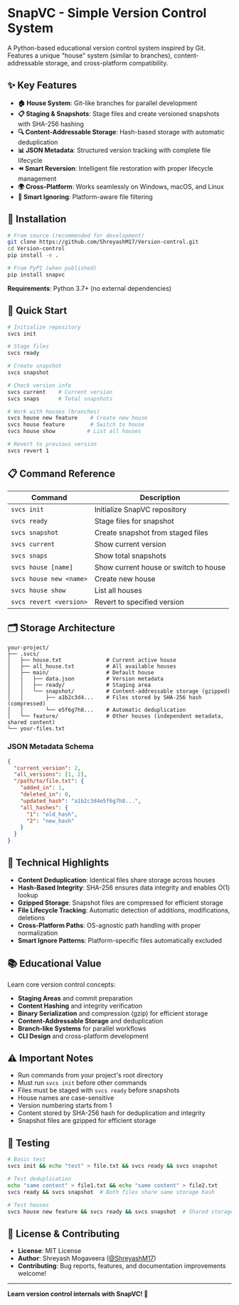 # SnapVC - Simple Version Control System

A Python-based educational version control system inspired by Git. Features a unique "house" system (similar to branches), content-addressable storage, and cross-platform compatibility.

## ✨ Key Features

- **🏠 House System**: Git-like branches for parallel development
- **📋 Staging & Snapshots**: Stage files and create versioned snapshots with SHA-256 hashing
- **🔍 Content-Addressable Storage**: Hash-based storage with automatic deduplication
- **📊 JSON Metadata**: Structured version tracking with complete file lifecycle
- **⏪ Smart Reversion**: Intelligent file restoration with proper lifecycle management
- **🌍 Cross-Platform**: Works seamlessly on Windows, macOS, and Linux
- **🚫 Smart Ignoring**: Platform-aware file filtering

## 🚀 Installation

```bash
# From source (recommended for development)
git clone https://github.com/ShreyashM17/Version-control.git
cd Version-control
pip install -e .

# From PyPI (when published)
pip install snapvc
```

**Requirements**: Python 3.7+ (no external dependencies)

## 📖 Quick Start

```bash
# Initialize repository
svcs init

# Stage files
svcs ready

# Create snapshot
svcs snapshot

# Check version info
svcs current    # Current version
svcs snaps      # Total snapshots

# Work with houses (branches)
svcs house new feature    # Create new house
svcs house feature        # Switch to house
svcs house show          # List all houses

# Revert to previous version
svcs revert 1
```

## 📋 Command Reference

| Command | Description |
|---------|-------------|
| `svcs init` | Initialize SnapVC repository |
| `svcs ready` | Stage files for snapshot |
| `svcs snapshot` | Create snapshot from staged files |
| `svcs current` | Show current version |
| `svcs snaps` | Show total snapshots |
| `svcs house [name]` | Show current house or switch to house |
| `svcs house new <name>` | Create new house |
| `svcs house show` | List all houses |
| `svcs revert <version>` | Revert to specified version |

## 🗂️ Storage Architecture

```
your-project/
├── .svcs/
│   ├── house.txt              # Current active house
│   ├── all_house.txt          # All available houses
│   ├── main/                  # Default house
│   │   ├── data.json          # Version metadata
│   │   ├── ready/             # Staging area
│   │   └── snapshot/          # Content-addressable storage (gzipped)
│   │       ├── a1b2c3d4...    # Files stored by SHA-256 hash (compressed)
│   │       └── e5f6g7h8...    # Automatic deduplication
│   └── feature/               # Other houses (independent metadata, shared content)
└── your-files.txt
```

### JSON Metadata Schema
```json
{
  "current_version": 2,
  "all_versions": [1, 2],
  "/path/to/file.txt": {
    "added_in": 1,
    "deleted_in": 0,
    "updated_hash": "a1b2c3d4e5f6g7h8...",
    "all_hashes": {
      "1": "old_hash",
      "2": "new_hash"
    }
  }
}
```

## 🔧 Technical Highlights

- **Content Deduplication**: Identical files share storage across houses
- **Hash-Based Integrity**: SHA-256 ensures data integrity and enables O(1) lookup
- **Gzipped Storage**: Snapshot files are compressed for efficient storage
- **File Lifecycle Tracking**: Automatic detection of additions, modifications, deletions
- **Cross-Platform Paths**: OS-agnostic path handling with proper normalization
- **Smart Ignore Patterns**: Platform-specific files automatically excluded

## 📚 Educational Value

Learn core version control concepts:
- **Staging Areas** and commit preparation
- **Content Hashing** and integrity verification  
- **Binary Serialization** and compression (gzip) for efficient storage
- **Content-Addressable Storage** and deduplication
- **Branch-like Systems** for parallel workflows
- **CLI Design** and cross-platform development

## ⚠️ Important Notes

- Run commands from your project's root directory
- Must run `svcs init` before other commands
- Files must be staged with `svcs ready` before snapshots
- House names are case-sensitive
- Version numbering starts from 1
- Content stored by SHA-256 hash for deduplication and integrity
- Snapshot files are gzipped for efficient storage

## 🧪 Testing

```bash
# Basic test
svcs init && echo "test" > file.txt && svcs ready && svcs snapshot

# Test deduplication
echo "same content" > file1.txt && echo "same content" > file2.txt
svcs ready && svcs snapshot  # Both files share same storage hash

# Test houses
svcs house new feature && svcs ready && svcs snapshot  # Shared storage
```

## 📄 License & Contributing

- **License**: MIT License
- **Author**: Shreyash Mogaveera ([@ShreyashM17](https://github.com/ShreyashM17))
- **Contributing**: Bug reports, features, and documentation improvements welcome!

---

**Learn version control internals with SnapVC! 🚀**